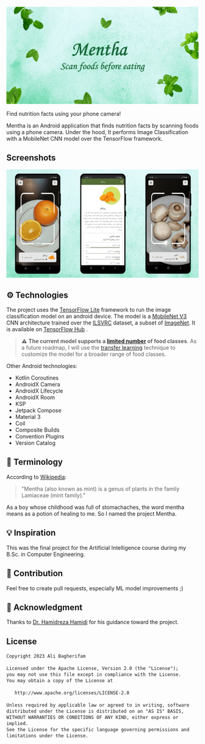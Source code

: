 ![Banner](screenshots/mentha-banner.png)

Find nutrition facts using your phone camera!

Mentha is an Android application that finds nutrition facts by scanning foods using a phone camera.
Under the hood, It performs Image Classification with a MobileNet CNN model over the TensorFlow
framework.

## Screenshots

![Screenshots](screenshots/mentha-screenshots.png)

## ⚙ Technologies

The project uses the [TensorFlow Lite](https://www.tensorflow.org/lite) framework to run the image
classification model on an android device. The model is
a [MobileNet V3](https://arxiv.org/abs/1704.04861) CNN architecture trained over
the [ILSVRC](https://www.kaggle.com/c/imagenet-object-localization-challenge/overview/description)
dataset, a subset of [ImageNet](https://www.image-net.org). It is available
on [TensorFlow Hub](https://tfhub.dev/google/lite-model/imagenet/mobilenet_v3_large_100_224/feature_vector/5/default/1)
.

> :warning: **The current model supports
a [limited number](/image-classifier/src/main/java/dev/alibagherifam/mentha/imageclassifier/AllowedLabels.kt)
of food classes**. As a future roadmap, I will use
> the [transfer learning](https://www.tensorflow.org/lite/models/modify/model_maker) technique to
> customize the model for a broader range of food classes.

Other Android technologies:

- Kotlin Coroutines
- AndroidX Camera
- AndroidX Lifecycle
- AndroidX Room
- KSP
- Jetpack Compose
- Material 3
- Coil
- Composite Builds
- Convention Plugins
- Version Catalog

## 📕 Terminology

According to [Wikipedia](https://en.wikipedia.org/wiki/Mentha):

> "Mentha (also known as mint) is a genus of plants in the family Lamiaceae (mint family)."

As a boy whose childhood was full of stomachaches, the word mentha means as a potion of healing to
me. So I named the project Mentha.

## 💡 Inspiration

This was the final project for the Artificial Intelligence course during my B.Sc. in Computer
Engineering.

## 🤝 Contribution

Feel free to create pull requests, especially ML model improvements ;)

## 🙏 Acknowledgment

Thanks to [Dr. Hamidreza Hamidi](http://ikiu.ac.ir/members/?id=46&lang=1) for his guidance toward
the project.

License
--------

    Copyright 2023 Ali Bagherifam

    Licensed under the Apache License, Version 2.0 (the "License");
    you may not use this file except in compliance with the License.
    You may obtain a copy of the License at

       http://www.apache.org/licenses/LICENSE-2.0

    Unless required by applicable law or agreed to in writing, software
    distributed under the License is distributed on an "AS IS" BASIS,
    WITHOUT WARRANTIES OR CONDITIONS OF ANY KIND, either express or implied.
    See the License for the specific language governing permissions and
    limitations under the License.

